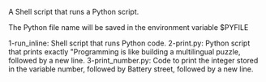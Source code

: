 A Shell script that runs a Python script.

The Python file name will be saved in the environment variable $PYFILE

1-run_inline: Shell script that runs Python code.
2-print.py: Python script that prints exactly "Programming is like building a multilingual puzzle, followed by a new line.
3-print_number.py: Code to print the integer stored in the variable number, followed by Battery street, followed by a new line.
